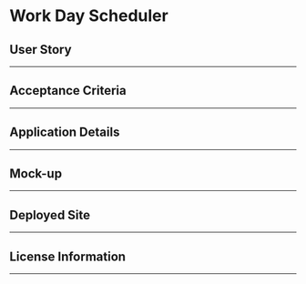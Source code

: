 # Work Day Scheduler

## User Story

---

## Acceptance Criteria

---

## Application Details

---

## Mock-up

---

## Deployed Site

---

## License Information

---